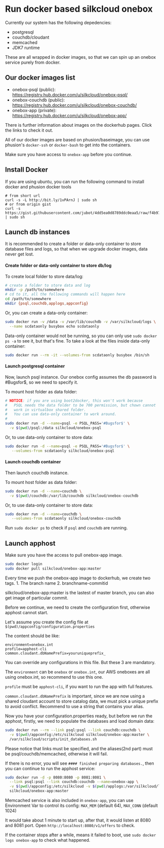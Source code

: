 # Run docker based silkcloud onebox

Currently our system has the following depedencies:

* postgresql
* couchdb/cloudant
* memcached
* JDK7 runtime

These are all wrapped in docker images, so that we can spin up an onebox service purely from docker.

## Our docker images list

* onebox-psql (public): https://registry.hub.docker.com/u/silkcloud/onebox-psql/
* onebox-couchdb (public): https://registry.hub.docker.com/u/silkcloud/onebox-couchdb/
* onebox-app (private): https://registry.hub.docker.com/u/silkcloud/onebox-app/

There is further information about images on the dockerhub pages. Click the links to check it out.

All of our docker images are based on phusion/baseimage, you can use phusion's `docker-ssh` or `docker-bash` to get into the containers.

Make sure you have access to `onebox-app` before you continue.

## Install Docker

If you are using ubuntu, you can run the following command to install docker and phusion docker tools

```
# from short url
curl -s -L http://bit.ly/1vPArnJ | sudo sh
# or from origin gist
curl -s https://gist.githubusercontent.com/jubot/4dd5ea0d8789ddc0eaa5/raw/f4b979c342f69ebc93c5835a7680241e4bebcd86/installdocker.sh | sudo sh
```

## Launch db instances

It is recommended to create a folder or data-only container to store database files and logs, so that when we upgrade docker images, data never get lost.

#### Create folder or data-only container to store db/log

To create local folder to store data/log:

```bash
# create a folder to store data and log
mkdir -p /path/to/somewhere
# cd to it, all the following commands will happen here
cd /path/to/somewhere
mkdir {psql,couchdb,applogs,appconfig}
```

Or, you can create a data-only container:

```bash
sudo docker run -v /data -v /var/lib/couchdb -v /var/silkcloud/logs \
  --name scdataonly busybox echo scdataonly
```

Data-only container would not be running, so you can only use `sudo docker ps -a` to see it, but that's fine. To take a look at the files inside data-only container:

```bash
sudo docker run --rm -it --volumes-from scdataonly busybox /bin/sh
```

#### Launch postgresql container

Now, launch psql instance. Our onebox config assumes the db password is #Bugsfor$, so we need to specify it.

To mount host folder as data folder:

```bash
# NOTICE: if you are using boot2docker, this won't work because
#   PSQL needs the data folder to be 700 permission, but chown cannot
#   work in virtualbox shared folder.
#   You can use data-only container to work around.
#
sudo docker run -d --name=psql -e PSQL_PASS='#Bugsfor$' \
  -v $(pwd)/psql:/data silkcloud/onebox-psql
```

Or, to use data-only container to store data:

```bash
sudo docker run -d --name=psql -e PSQL_PASS='#Bugsfor$' \
   --volumes-from scdataonly silkcloud/onebox-psql
```

#### Launch couchdb container

Then launch couchdb instance.

To mount host folder as data folder:

```bash
sudo docker run -d --name=couchdb \
  -v $(pwd)/couchdb:/var/lib/couchdb silkcloud/onebox-couchdb
```

Or, to use data-only container to store data:

```bash
sudo docker run -d --name=couchdb \
   --volumes-from scdataonly silkcloud/onebox-couchdb
```

Run `sudo docker ps` to check if `psql` and `couchdb` are running.

## Launch apphost

Make sure you have the access to pull onebox-app image.

```bash
sudo docker login
sudo docker pull silkcloud/onebox-app:master
```

Every time we push the onebox-app image to dockerhub, we create two tags. 1. The branch name 2. branchname-commitid

silkcloud/onebox-app:master is the lastest of master branch, you can also get image of particular commit.

Before we continue, we need to create the configuration first, otherwise apphost cannot start.

Let's assume you create the config file at `$(pwd)/appconfig/configuration.properties`

The content should be like:

```
environment=onebox.int
profile=apphost-cli
common.cloudant.dbNamePrefix=youruniqueprefix_
```

You can override any configurations in this file. But these 3 are mandatory.

The `environment` can be `onebox` or `onebox.int`, our AWS oneboxes are all using onebox.int, so recommend to use this one.

`profile` must be `apphost-cli`, if you want to run the app with full features.

`common.cloudant.dbNamePrefix` is important, since we are now using a shared cloudant account to store catalog data, we must pick a unique prefix to avoid conflict. Recommend to use a string that contains your alias.

Now you have your configuration.properties ready, but before we run the apphost, firstly, we need to populate the databases and load domain data:

```bash
sudo docker run --rm --link psql:psql --link couchdb:couchdb \
  -v $(pwd)/appconfig:/etc/silkcloud silkcloud/onebox-app:master \
  /var/silkcloud/scripts/init_databases.sh
```

Please notice that links must be specified, and the aliases(2nd part) must be psql/couchdb/memcached, otherwise it will fail.

If there is no error, you will see `#### finished preparing databases.`, then you can continue to run the apphost service:

```bash
sudo docker run -d -p 8080:8080 -p 8081:8081 \
  --link psql:psql --link couchdb:couchdb --name=onebox-app \
  -v $(pwd)/appconfig:/etc/silkcloud -v $(pwd)/applogs:/var/silkcloud/logs \
  silkcloud/onebox-app:master
```

Memcached service is also included in `onebox-app`, you can use Environment Var to control its config: `MAX_MEM` (default 64), `MAX_CONN` (default 1024)

It would take about 1 minute to start up, after that, it would listen at 8080 and 8081 port. Open `http://localhost:8080/v1/offers` to check.

If the container stops after a while, means it failed to boot, use `sudo docker logs onebox-app` to check what happened.
